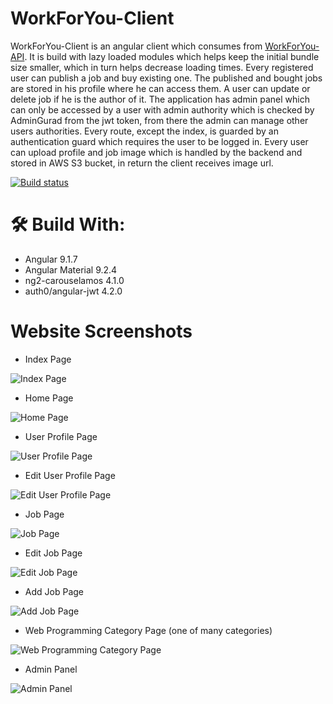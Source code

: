 # WorkForYou-Client

WorkForYou-Client is an angular client which consumes from [WorkForYou-API](https://github.com/radichev/WorkForYou-API). It is build with lazy loaded modules which helps keep the initial bundle size smaller, which in turn helps decrease loading times. Every registered user can publish a job and buy existing one. The published and bought jobs are stored in his profile where he can access them. A user can update or delete job if he is the author of it. The application has admin panel which can only be accessed by a user with admin authority which is checked by AdminGurad from the jwt token, from there the admin can manage other users authorities. Every route, except the index, is guarded by an authentication guard which requires the user to be logged in. Every user can upload profile and job image which is handled by the backend and stored in AWS S3 bucket, in return the client receives image url.

[![Build status](https://ci.appveyor.com/api/projects/status/k3elwjp58i8luawl/branch/master?svg=true)](https://ci.appveyor.com/project/radichev/workforyou-client/branch/master)
 
# :hammer_and_wrench: Build With:

- Angular 9.1.7
- Angular Material 9.2.4
- ng2-carouselamos 4.1.0
- auth0/angular-jwt 4.2.0

# Website Screenshots
- Index Page

![Index Page](https://github.com/radichev/WorkForYou-API/blob/master/src/main/resources/static/screenshots/index.jpg)

- Home Page

![Home Page](https://github.com/radichev/WorkForYou-API/blob/master/src/main/resources/static/screenshots/home%20page.png)

- User Profile Page

![User Profile Page](https://github.com/radichev/WorkForYou-API/blob/master/src/main/resources/static/screenshots/user%20profile.png)

- Edit User Profile Page

![Edit User Profile Page](https://github.com/radichev/WorkForYou-API/blob/master/src/main/resources/static/screenshots/edit%20user%20profile.jpg)

- Job Page

![Job Page](https://github.com/radichev/WorkForYou-API/blob/master/src/main/resources/static/screenshots/job.jpg)

- Edit Job Page

![Edit Job Page](https://github.com/radichev/WorkForYou-API/blob/master/src/main/resources/static/screenshots/edit%20job.jpg)

- Add Job Page

![Add Job Page](https://github.com/radichev/WorkForYou-API/blob/master/src/main/resources/static/screenshots/add%20job.jpg)

- Web Programming Category Page (one of many categories)

![Web Programming Category Page](https://github.com/radichev/WorkForYou-API/blob/master/src/main/resources/static/screenshots/web%20programming%20category.jpg)

- Admin Panel

![Admin Panel](https://github.com/radichev/WorkForYou-API/blob/master/src/main/resources/static/screenshots/admin%20panel.jpg)
